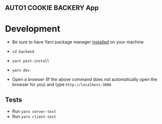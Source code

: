 ## AUTO1 COOKIE BACKERY App

# Development

- Be sure to have Yarn package manager [installed](https://classic.yarnpkg.com/en/docs/install/#mac-stable) on your machine

- `cd backend`
- `yarn post-install`
- `yarn dev`
- Open a browser (If the above command does not automatically open the browser for you) and type `http://localhost:3000`

## Tests

- Run `yarn server-test`
- Run `yarn client-test`
